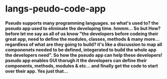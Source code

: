 # langs-peudo-code-app
#### Pseudo supports many programming languages. so what's used to? the pseudo app used to eliminate the developing time. hmmm... So but How? before let me say as all of us know "the developers before codeing their great app, need to define the modules, classes, methods & many more... regardless of what are they going to build? it's like a discussion to map all componenets needed to be defined, integerated to build the whole app the developers need". So how the pseudo app can help these developers! pseudo app enables GUI thorugh it the developers can define their components, methods, modules & etc... and finally get the code to start over their app. Yes just that...
